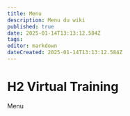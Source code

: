 ```yaml
---
title: Menu
description: Menu du wiki
published: true
date: 2025-01-14T13:13:12.584Z
tags: 
editor: markdown
dateCreated: 2025-01-14T13:13:12.584Z
---
```


# H2 Virtual Training

Menu